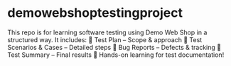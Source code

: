 # demowebshoptestingproject
This repo is for learning software testing using Demo Web Shop in a structured way. It includes:  📌 Test Plan – Scope &amp; approach 📌 Test Scenarios &amp; Cases – Detailed steps 📌 Bug Reports – Defects &amp; tracking 📌 Test Summary – Final results  🚀 Hands-on learning for test documentation!
